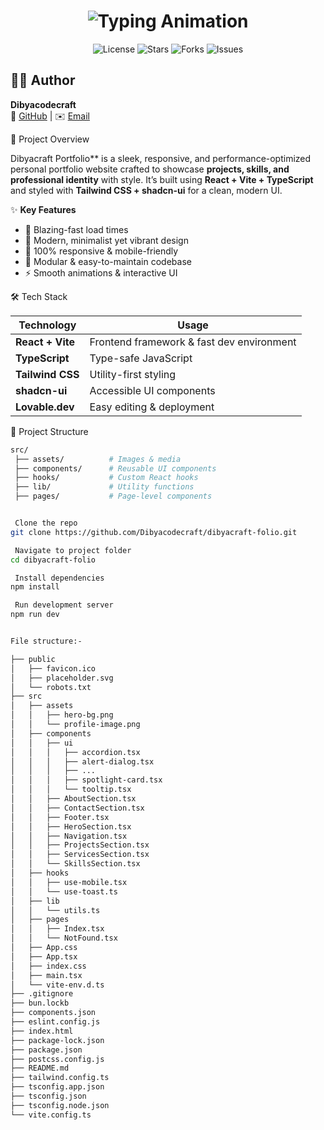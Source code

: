 <!-- Header with Animated SVG Name -->
<h1 align="center">
  <img src="https://readme-typing-svg.herokuapp.com?font=Orbitron&size=38&duration=3000&color=00F7FF&center=true&vCenter=true&width=550&lines=Hey+There!+👋;I'm+Dibyacodecraft;Full+Stack+Developer+💻;Creative+Coder+🎨;Open+Source+Enthusiast+🚀" alt="Typing Animation">
</h1>

<!-- Cool Badges -->
<p align="center">
  <img src="https://img.shields.io/github/license/Dibyacodecraft/dibyacraft-folio?style=flat&color=00f7ff" alt="License">
  <img src="https://img.shields.io/github/stars/Dibyacodecraft/dibyacraft-folio?style=flat&color=ffdd00" alt="Stars">
  <img src="https://img.shields.io/github/forks/Dibyacodecraft/dibyacraft-folio?style=flat&color=00ff99" alt="Forks">
  <img src="https://img.shields.io/github/issues/Dibyacodecraft/dibyacraft-folio?style=flat&color=ff0055" alt="Issues">
</p>


## 👨‍💻 Author
**Dibyacodecraft**  
💼 [GitHub](https://github.com/Dibyacodecraft/folio-main) | ✉️ [Email](mailto:dibya1024@gmail.com)


 📌 Project Overview

Dibyacraft Portfolio** is a sleek, responsive, and performance-optimized personal portfolio website crafted to showcase **projects, skills, and professional identity** with style. 
It’s built using **React + Vite + TypeScript** and styled with **Tailwind CSS + shadcn-ui** for a clean, modern UI.

✨ **Key Features**
- 🚀 Blazing-fast load times
- 🎨 Modern, minimalist yet vibrant design
- 📱 100% responsive & mobile-friendly
- 🧩 Modular & easy-to-maintain codebase
- ⚡ Smooth animations & interactive UI



🛠️ Tech Stack

| Technology  | Usage |
|-------------|-------|
| **React + Vite** | Frontend framework & fast dev environment |
| **TypeScript** | Type-safe JavaScript |
| **Tailwind CSS** | Utility-first styling |
| **shadcn-ui** | Accessible UI components |
| **Lovable.dev** | Easy editing & deployment |


 📂 Project Structure
```bash
src/
 ├── assets/          # Images & media
 ├── components/      # Reusable UI components
 ├── hooks/           # Custom React hooks
 ├── lib/             # Utility functions
 ├── pages/           # Page-level components


 Clone the repo
git clone https://github.com/Dibyacodecraft/dibyacraft-folio.git

 Navigate to project folder
cd dibyacraft-folio

 Install dependencies
npm install

 Run development server
npm run dev


File structure:-

├── public
│   ├── favicon.ico
│   ├── placeholder.svg
│   └── robots.txt
├── src
│   ├── assets
│   │   ├── hero-bg.png
│   │   └── profile-image.png
│   ├── components
│   │   ├── ui
│   │   │   ├── accordion.tsx
│   │   │   ├── alert-dialog.tsx
│   │   │   ├── ...
│   │   │   ├── spotlight-card.tsx
│   │   │   └── tooltip.tsx
│   │   ├── AboutSection.tsx
│   │   ├── ContactSection.tsx
│   │   ├── Footer.tsx
│   │   ├── HeroSection.tsx
│   │   ├── Navigation.tsx
│   │   ├── ProjectsSection.tsx
│   │   ├── ServicesSection.tsx
│   │   └── SkillsSection.tsx
│   ├── hooks
│   │   ├── use-mobile.tsx
│   │   └── use-toast.ts
│   ├── lib
│   │   └── utils.ts
│   ├── pages
│   │   ├── Index.tsx
│   │   └── NotFound.tsx
│   ├── App.css
│   ├── App.tsx
│   ├── index.css
│   ├── main.tsx
│   └── vite-env.d.ts
├── .gitignore
├── bun.lockb
├── components.json
├── eslint.config.js
├── index.html
├── package-lock.json
├── package.json
├── postcss.config.js
├── README.md
├── tailwind.config.ts
├── tsconfig.app.json
├── tsconfig.json
├── tsconfig.node.json
└── vite.config.ts

